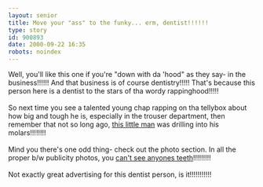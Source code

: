 ```yaml
---
layout: senior
title: Move your "ass" to the funky... erm, dentist!!!!!!
type: story
id: 900893
date: 2000-09-22 16:35
robots: noindex
---
```

Well, you'll like this one if you're "down with da 'hood" as they say- in the business!!!!!! And that business is of course dentistry!!!!! That's because this person here is a dentist to the stars of tha wordy rappinghood!!!!!<br/> <br/>So next time you see a talented young chap rapping on tha tellybox about how big and tough he is, especially in the trouser department, then remember that not so long ago, <a href="http://www.rapperdentist.com/">this little man</a> was drilling into his molars!!!!!!!!<br/> <br/>Mind you there's one odd thing- check out the photo section. In all the proper b/w publicity photos, you <a href="http://www.rapperdentist.com/photos.html">can't see anyones teeth</a>!!!!!!!!!<br/> <br/>Not exactly great advertising for this dentist person, is it!!!!!!!!!!!<br clear="all"/>
